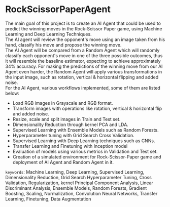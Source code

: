 # RockScissorPaperAgent

The main goal of this project is to create an AI Agent that could be used to predict the winning moves in the Rock-Scissor Paper game, using Machine Learning and Deep Learning Techniques.   
The AI agent will review the opponent's move using an image taken from his hand, classify his move and propose the winning move.  
The AI Agent will be compared from a Random Agent which will randomly classify each opponent's move in one of the three possible outcomes, thus it will resemble the baseline estimator, expecting to achieve approximately 34% accuracy.
For making the predictions of the winning move from our AI Agent even harder, the Random Agent will apply various transformations in the input image, such as rotation, vertical & horizontal flipping and added noise.  
For the AI Agent, various workflows implemented, some of them are listed below:


*   Load RGB images in Grayscale and RGB format.
*   Transform images with operations like rotation, vertical & horizontal flip and added noise.
*   Resize, scale and split images in Train and Test set.
*   Dimensionality Reduction through kernel PCA and LDA.
*   Supervised Learning with Ensemble Models such as Random Forests.
*   Hyperparameter tuning with Grid Search Cross Validation.
*   Supervised Learning with Deep Learning techniques such as CNNs.
*   Transfer Learning and Finetuning with Inception model
*   Evaluation of models using various metrics in Validation and Test set. 
*   Creation of a simulated environment for Rock-Scissor-Paper game and deployment of AI Agent and Random Agent in it.


    
`keywords`: Machine Learning, Deep Learning, Supervised Learning, Dimensionality Reduction, Grid Search Hyperparameter Tuning, Cross Validation, Regularization, kernel Principal Component Analysis, Linear Discriminant Analysis, Ensemble Models, Random Forests, Gradient Boosting, Scaling, Normalization, Convolution Neural Networks, Transfer Learning, Finetuning, Data Augmentation
